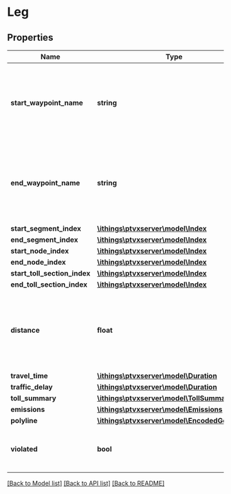 # Leg

## Properties
Name | Type | Description | Notes
------------ | ------------- | ------------- | -------------
**start_waypoint_name** | **string** | The name of the start waypoint of the leg. This user-defined name is available only if InputWaypoint.name for the corresponding input waypoint is set. | [optional] 
**end_waypoint_name** | **string** | The name of the end waypoint of the leg. This user-defined name is available only if InputWaypoint.name for the corresponding input waypoint is set. | [optional] 
**start_segment_index** | [**\ithings\ptvxserver\model\Index**](Index.md) |  | [optional] 
**end_segment_index** | [**\ithings\ptvxserver\model\Index**](Index.md) |  | [optional] 
**start_node_index** | [**\ithings\ptvxserver\model\Index**](Index.md) |  | [optional] 
**end_node_index** | [**\ithings\ptvxserver\model\Index**](Index.md) |  | [optional] 
**start_toll_section_index** | [**\ithings\ptvxserver\model\Index**](Index.md) |  | [optional] 
**end_toll_section_index** | [**\ithings\ptvxserver\model\Index**](Index.md) |  | [optional] 
**distance** | **float** | The travel distance for the leg. It is the sum of distances of all segments in the leg and hence is a whole number without decimal places (see Segment.distance). | 
**travel_time** | [**\ithings\ptvxserver\model\Duration**](Duration.md) |  | 
**traffic_delay** | [**\ithings\ptvxserver\model\Duration**](Duration.md) |  | [optional] 
**toll_summary** | [**\ithings\ptvxserver\model\TollSummary**](TollSummary.md) |  | [optional] 
**emissions** | [**\ithings\ptvxserver\model\Emissions**](Emissions.md) |  | [optional] 
**polyline** | [**\ithings\ptvxserver\model\EncodedGeometry**](EncodedGeometry.md) |  | [optional] 
**violated** | **bool** | If set to true, indicates that this leg contains a violation for the chosen vehicle. | 

[[Back to Model list]](../../README.md#documentation-for-models) [[Back to API list]](../../README.md#documentation-for-api-endpoints) [[Back to README]](../../README.md)

